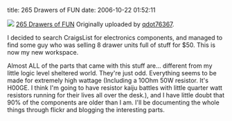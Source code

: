 title: 265 Drawers of FUN
date: 2006-10-22 01:52:11 

[![][1]][2]
[265 Drawers of FUN][3]
Originally uploaded by [qdot76367][4].

I decided to search CraigsList for electronics components, and managed to find some guy who was selling 8 drawer units full of stuff for $50. This is now my new workspace.  

Almost ALL of the parts that came with this stuff are... different from my little logic level sheltered world. They're just odd. Everything seems to be made for extremely high wattage (Including a 10Ohm 50W resistor. It's H00GE. I think I'm going to have resistor kaiju battles with little quarter watt resistors running for their lives all over the desk.), and I have little doubt that 90% of the components are older than I am. I'll be documenting the whole things through flickr and blogging the interesting parts.

   [1]: http://static.flickr.com/111/275899576_4c71728884_m.jpg
   [2]: http://www.flickr.com/photos/80226255@N00/275899576/
   [3]: http://www.flickr.com/photos/80226255@N00/275899576/
   [4]: http://www.flickr.com/people/80226255@N00/


